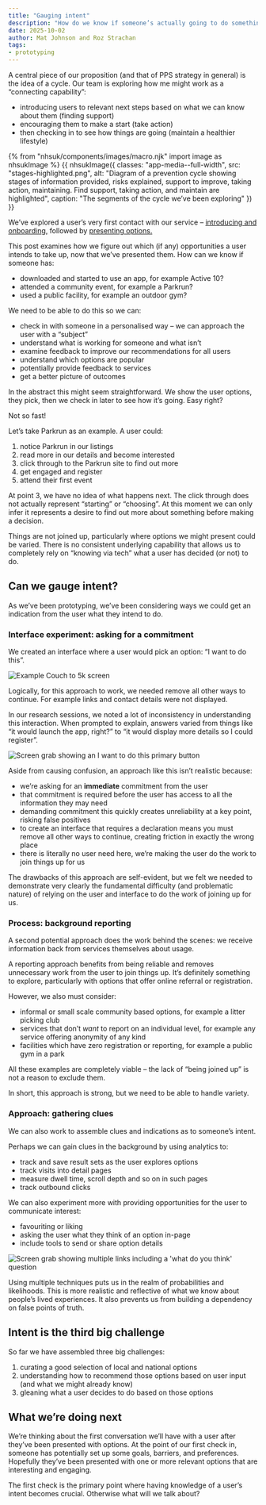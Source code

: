 ```yaml
---
title: "Gauging intent"
description: "How do we know if someone’s actually going to do something based on the options we've shown them?"
date: 2025-10-02
author: Mat Johnson and Roz Strachan
tags:
- prototyping
---
```


A central piece of our proposition (and that of PPS strategy in general) is the idea of a cycle. Our team is exploring how me might work as a “connecting capability”:

* introducing users to relevant next steps based on what we can know about them (finding support)
* encouraging them to make a start (take action)
* then checking in to see how things are going (maintain a healthier lifestyle)

{% from "nhsuk/components/images/macro.njk" import image as nhsukImage %}
{{ nhsukImage({
  classes: "app-media--full-width",
  src: "stages-highlighted.png",
  alt: "Diagram of a prevention cycle showing stages of information provided, risks explained, support to improve, taking action, maintaining. Find support, taking action, and maintain are highlighted",
  caption: "The segments of the cycle we’ve been exploring"
}) }}

We’ve explored a user’s very first contact with our service &ndash; [introducing and onboarding,](/personalised-prevention-platform/2025/04/onboarding-users/) followed by [presenting options.](/personalised-prevention-platform/2025/09/presenting-options/)

This post examines how we figure out which (if any) opportunities a user intends to take up, now that we’ve presented them. How can we know if someone has:

* downloaded and started to use an app, for example Active 10?
* attended a community event, for example a Parkrun?
* used a public facility, for example an outdoor gym?

We need to be able to do this so we can:

* check in with someone in a personalised way &ndash; we can approach the user with a “subject”
* understand what is working for someone and what isn’t
* examine feedback to improve our recommendations for all users
* understand which options are popular
* potentially provide feedback to services
* get a better picture of outcomes

In the abstract this might seem straightforward. We show the user options, they pick, then we check in later to see how it’s going. Easy right?

Not so fast!

Let’s take Parkrun as an example. A user could:

1. notice Parkrun in our listings
2. read more in our details and become interested
3. click through to the Parkrun site to find out more
4. get engaged and register
5. attend their first event

At point 3, we have no idea of what happens next. The click through does not actually represent “starting” or “choosing”. At this moment we can only infer it represents a desire to find out more about something before making a decision.

Things are not joined up, particularly where options we might present could be varied. There is no consistent underlying capability that allows us to completely rely on “knowing via tech” what a user has decided (or not) to do.

## Can we gauge intent?

As we’ve been prototyping, we’ve been considering ways we could get an indication from the user what they intend to do.

### Interface experiment: asking for a commitment

We created an interface where a user would pick an option: “I want to do this”.

![Example Couch to 5k screen](blocking-example.png)

Logically, for this approach to work, we needed remove all other ways to continue. For example links and contact details were not displayed.

In our research sessions, we noted a lot of inconsistency in understanding this interaction. When prompted to explain, answers varied from things like “it would launch the app, right?” to “it would display more details so I could register”.

![Screen grab showing an I want to do this primary button](blocking-ui.png 'Our experiment required a declaration')

Aside from causing confusion, an approach like this isn’t realistic because:

* we’re asking for an **immediate** commitment from the user
* that commitment is required before the user has access to all the information they may need
* demanding commitment this quickly creates unreliability at a key point, risking false positives
* to create an interface that requires a declaration means you must remove all other ways to continue, creating friction in exactly the wrong place
* there is literally no user need here, we’re making the user do the work to join things up for us

The drawbacks of this approach are self-evident, but we felt we needed to demonstrate very clearly the fundamental difficulty (and problematic nature) of relying on the user and interface to do the work of joining up for us.

### Process: background reporting

A second potential approach does the work behind the scenes: we receive information back from services themselves about usage.

A reporting approach benefits from being reliable and removes unnecessary work from the user to join things up. It’s definitely something to explore, particularly with options that offer online referral or registration.

However, we also must consider:

* informal or small scale community based options, for example a litter picking club
* services that don’t _want_ to report on an individual level, for example any service offering anonymity of any kind
* facilities which have zero registration or reporting, for example a public gym in a park

All these examples are completely viable &ndash; the lack of “being joined up” is not a reason to exclude them.

In short, this approach is strong, but we need to be able to handle variety.

### Approach: gathering clues

We can also work to assemble clues and indications as to someone’s intent.

Perhaps we can gain clues in the background by using analytics to:

* track and save result sets as the user explores options
* track visits into detail pages
* measure dwell time, scroll depth and so on in such pages
* track outbound clicks

We can also experiment more with providing opportunities for the user to communicate interest:

* favouriting or liking
* asking the user what they think of an option in-page
* include tools to send or share option details

![Screen grab showing multiple links including a 'what do you think' question](clues-ui.png 'We can encourage but not rely on user interaction')

Using multiple techniques puts us in the realm of probabilities and likelihoods. This is more realistic and reflective of what we know about people’s lived experiences. It also prevents us from building a dependency on false points of truth.

## Intent is the third big challenge

So far we have assembled three big challenges:

1. curating a good selection of local and national options
2. understanding how to recommend those options based on user input (and what we might already know)
3. gleaning what a user decides to do based on those options

## What we’re doing next

We’re thinking about the first conversation we’ll have with a user after they’ve been presented with options. At the point of our first check in, someone has potentially set up some goals, barriers, and preferences. Hopefully they’ve been presented with one or more relevant options that are interesting and engaging.

The first check is the primary point where having knowledge of a user’s intent becomes crucial. Otherwise what will we talk about?
